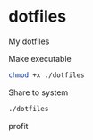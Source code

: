 # dotfiles
My dotfiles

Make executable
```bash
chmod +x ./dotfiles
```
Share to system
```bash
./dotfiles
```
profit
